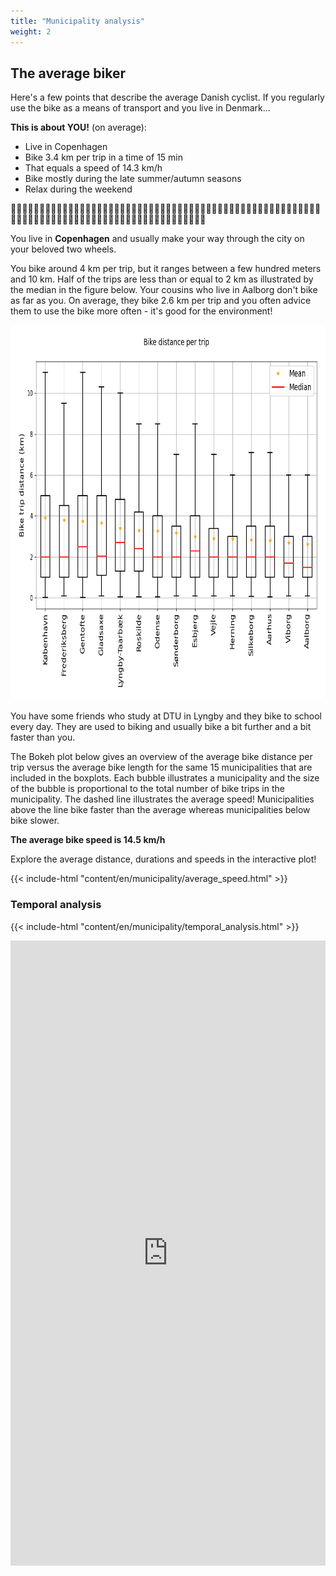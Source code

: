 ```yaml
---
title: "Municipality analysis"
weight: 2
---
```


## The average biker

Here's a few points that describe the average Danish cyclist. If you regularly use the bike as a means of transport and you live in Denmark...

**This is about YOU!** (on average):
- Live in Copenhagen
- Bike 3.4 km per trip in a time of 15 min
- That equals a speed of 14.3 km/h
- Bike mostly during the late summer/autumn seasons
- Relax during the weekend

🚴‍♂️🚴‍♂️🚴‍♂️🚴‍♂️🚴‍♂️🚴‍♂️🚴‍♂️🚴‍♂️🚴‍♂️🚴‍♂️🚴‍♂️🚴‍♂️🚴‍♂️🚴‍♂️🚴‍♂️🚴‍♂️🚴‍🚴‍♂️🚴‍♂️🚴‍♂️🚴‍♂️🚴‍♂️🚴‍♂️🚴‍♂️🚴🚴‍♂️🚴‍♂️🚴‍♂️🚴‍♂️🚴‍♂️🚴‍♂️🚴‍♂️🚴‍♂️🚴‍♂️🚴‍♂️🚴‍♂️🚴‍♂️🚴‍♂️🚴‍♂️🚴‍♂️🚴‍♂️🚴‍♂️🚴‍♂️🚴‍♂️🚴‍♂️

You live in **Copenhagen** and usually make your way through the city on your beloved two wheels.

You bike around 4 km per trip, but it ranges between a few hundred meters and 10 km. Half of the trips are less than or equal to 2 km as illustrated by the median in the figure below. Your cousins who live in Aalborg don't bike as far as you. On average, they bike 2.6 km per trip and you often advice them to use the bike more often - it's good for the environment!

<img src="Top_15_bike_municipalities.png" width=800 height=600 />

You have some friends who study at DTU in Lyngby and they bike to school every day. They are used to biking and usually bike a bit further and a bit faster than you.

The Bokeh plot below gives an overview of the average bike distance per trip versus the average bike length for the same 15 municipalities that are included in the boxplots. Each bubble illustrates a municipality and the size of the bubble is proportional to the total number of bike trips in the municipality. The dashed line illustrates the average speed! Municipalities above the line bike faster than the average whereas municipalities below bike slower.

**The average bike speed is 14.5 km/h**

Explore the average distance, durations and speeds in the interactive plot!

{{< include-html "content/en/municipality/average_speed.html" >}}

### Temporal analysis



{{< include-html "content/en/municipality/temporal_analysis.html" >}}

<iframe src="https://AndreasPiper.github.io/municipality/temporal_analysis.html"
	sandbox="allow-same-origin allow-scripts"
	width="100%"
	height="1000"
	scrolling="yes"
	seamless="seamless"
	frameborder="0">
</iframe>
